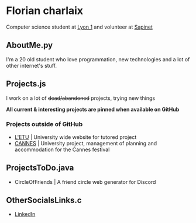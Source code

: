 # Florian charlaix

Computer science student at [Lyon 1](https://iut.univ-lyon1.fr) and volunteer at [Sapinet](https://sapinet.fr)

## AboutMe.py

I'm a 20 old student who love programmation, new technologies and a lot of other internet's stuff.

## Projects.js

I work on a lot of ~~dead/abandoned~~ projects, trying new things

**All current & interesting projects are pinned when available on GitHub**

### Projects outside of GitHub
- [L'ETU](https://forge.univ-lyon1.fr/LETU/LETU) | University wide website for tutored project
- [CANNES](https://forge.univ-lyon1.fr/cannes-cpoa) |  University project, management of planning and accommodation for the Cannes festival

## ProjectsToDo.java
- CircleOfFriends | A friend circle web generator for Discord

## OtherSocialsLinks.c
- [LinkedIn](https://www.linkedin.com/in/florian-charlaix/)

